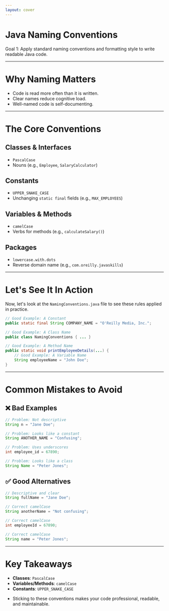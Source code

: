 ```yaml
---
layout: cover
--- 
```


# Java Naming Conventions

<div class="pt-12">
  <span class="px-2 py-1 rounded">
    Goal 1: Apply standard naming conventions and formatting style to write readable Java code.
  </span>
</div>

---

# Why Naming Matters

<v-clicks>

- Code is read more often than it is written.
- Clear names reduce cognitive load.
- Well-named code is self-documenting.

</v-clicks>

---

# The Core Conventions

<div class="grid grid-cols-2 gap-8">

<div>

## **Classes & Interfaces**
- `PascalCase`
- Nouns (e.g., `Employee`, `SalaryCalculator`)

## **Constants**
- `UPPER_SNAKE_CASE`
- Unchanging `static final` fields (e.g., `MAX_EMPLOYEES`)

</div>

<div>

## **Variables & Methods**
- `camelCase`
- Verbs for methods (e.g., `calculateSalary()`)

## **Packages**
- `lowercase.with.dots`
- Reverse domain name (e.g., `com.oreilly.javaskills`)

</div>

</div>

---

# Let's See It In Action

Now, let's look at the `NamingConventions.java` file to see these rules applied in practice.

```java
// Good Example: A Constant
public static final String COMPANY_NAME = "O'Reilly Media, Inc.";

// Good Example: A Class Name
public class NamingConventions { ... }

// Good Example: A Method Name
public static void printEmployeeDetails(...) {
    // Good Example: A Variable Name
    String employeeName = "John Doe";
}
```

---

# Common Mistakes to Avoid

<div class="grid grid-cols-2 gap-8">

<div>

## ❌ **Bad Examples**

```java
// Problem: Not descriptive
String n = "Jane Doe";

// Problem: Looks like a constant
String ANOTHER_NAME = "Confusing";

// Problem: Uses underscores
int employee_id = 67890;

// Problem: Looks like a class
String Name = "Peter Jones";
```

</div>

<div>

## ✅ **Good Alternatives**

```java
// Descriptive and clear
String fullName = "Jane Doe";

// Correct camelCase
String anotherName = "Not confusing";

// Correct camelCase
int employeeId = 67890;

// Correct camelCase
String name = "Peter Jones";
```

</div>

</div>

---

# Key Takeaways

<v-clicks>

- **Classes**: `PascalCase`
- **Variables/Methods**: `camelCase`
- **Constants**: `UPPER_SNAKE_CASE`

</v-clicks>

<v-clicks>

- Sticking to these conventions makes your code professional, readable, and maintainable.

</v-clicks>